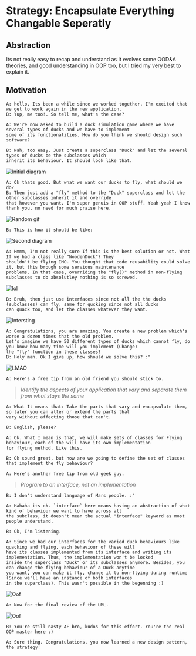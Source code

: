 # Strategy: Encapsulate Everything Changable Seperatly

## Abstraction
Its not really easy to recap and understand as It evolves some OOD&A theories, and good understanding in OOP too, but I tried my very best to explain it.

## Motivation
    A: hello, Its been a while since we worked together. I'm excited that we get to work again in the new application.
    B: Yup, me too!. So tell me, what's the case?

    A: We're now asked to build a duck simulation game where we have several types of ducks and we have to implement
    some of its functionalities. How do you think we should design such software?

    B: Nah, too easy. Just create a superclass "Duck" and let the several types of ducks be the subclasses which 
    inherit its behaviour. It should look like that.

![Initial diagram](img/first.png)

    A: Ok thats good. But what we want our ducks to fly, what should we do?
    B: Then just add a "fly" method to the "Duck" superclass and let the other subclasses inherit it and override
    that however you want. I'm super genuis in OOP stuff. Yeah yeah I know thank you, no need for much praise here.

![Random gif](img/supa-hot-fire.gif)

    B: This is how it should be like:

![Second diagram](img/second.png)

    A: Hmmm, I'm not really sure If this is the best solution or not. What If we had a class like "WoodenDuck"? They 
    shouldn't be flying IMO. You thought that code reusability could solve it, but this brough some servious maintenance
    problems. In that case, overriding the "fly()" method in non-flying subclasses to do absolutley nothing is so screwed. 

![lol](img/wtf-part1.png) 

    B: Bruh, then just use interfaces since not all the the ducks (subclasses) can fly, same for qucking since not all ducks
    can quack too, and let the classes whatever they want.


![Intersting](img/fourth.png) 

    A: Congratulations, you are amazing. You create a new problem which's worse a dozen times that the old problem.
    Let's imagine we have 50 different types of ducks which cannot fly, do you know how many time will you implement (Change) 
    the "fly" function in these classes?
    B: Holy man. Ok I give up, how should we solve this? :"

![LMAO](img/memes-risitas.gif)

    A: Here's a free tip from an old friend you should stick to.
> *Identify the aspects of your application that vary and separate them from what stays the same*

    A: What It means that: Take the parts that vary and encapsulate them, so later you can alter or extend the parts that
    vary without affecting those that can't.

    B: English, please?

    A: Ok. What I mean is that, we will make sets of classes for Flying behaviour, each of the will have its own implementation 
    for flying method. Like this.

    B: Ok sound great, but how are we going to define the set of classes that implement the fly behaviour?

    A: Here's another free tip from old geek guy.

> _Program to an interface, not an implementation_

    B: I don't understand language of Mars people. :"

    A: Hahaha its ok. `interface` here means having an abstraction of what kind of behaviour we want to have across all
    the subclass, it doesn't mean the actual "interface" keyword as most people understand.

    B: Ok, I'm listening.

    A: Since we had our interfaces for the varied duck behaviours like quacking and flying, each behaviour of these will
    have its classes implemented from its interface and writing its implementation. Thus, the implementation won't be locked
    inside the superclass "Duck" or its subclasses anymore. Besides, you can change the flying behaviour of a Duck anytime
    you want, you can make it fly, change it to non-flying during runtime (Since we'll have an instance of both interfaces
    in the superclass). This wasn't possible in the begenning :) 

![Oof](img/fifth.png) 

    A: Now for the final review of the UML.

![Oof](img/sixth.png) 

    B: You're still nasty AF bro, kudos for this effort. You're the real OOP master here :)

    A: Sure thing. Congratulations, you now learned a new design pattern, the strategy!
